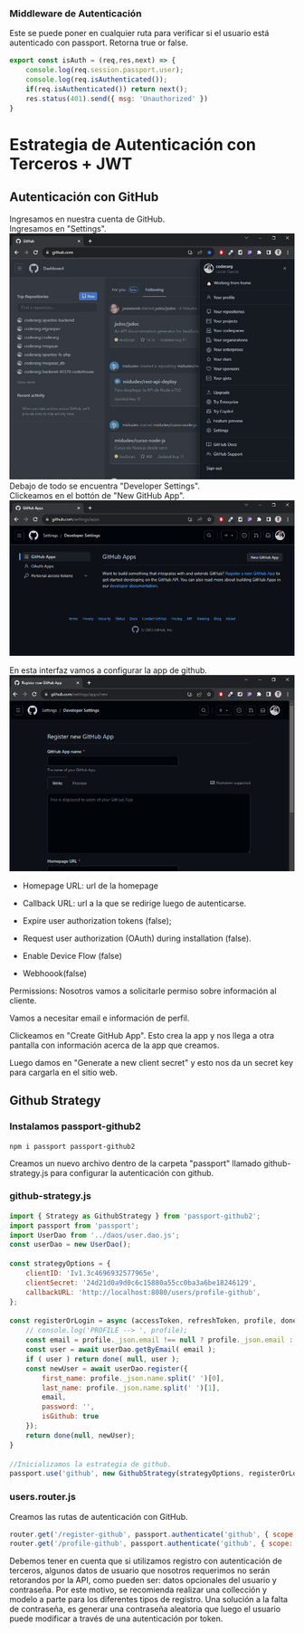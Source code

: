 ### Middleware de Autenticación
Este se puede poner en cualquier ruta para verificar si el usuario está autenticado con passport. Retorna true or false.

```javascript
export const isAuth = (req,res,next) => {
    console.log(req.session.passport.user);
    console.log(req.isAuthenticated());
    if(req.isAuthenticated()) return next();
    res.status(401).send({ msg: 'Unauthorized' })
}
```

# Estrategia de Autenticación con Terceros + JWT

## Autenticación con GitHub

Ingresamos en nuestra cuenta de GitHub.  
Ingresamos en "Settings".  
![Alt text](image.png)  
Debajo de todo se encuentra "Developer Settings".  
Clickeamos en el bottón de "New GitHub App".
![Alt text](image-1.png)  

En esta interfaz vamos a configurar la app de github.
![Alt text](image-2.png)  

- Homepage URL: url de la homepage
- Callback URL: url a la que se redirige luego de autenticarse.
- Expire user authorization tokens (false);
- Request user authorization (OAuth) during installation (false).
- Enable Device Flow (false)

- Webhoook(false)

Permissions:
Nosotros vamos a solicitarle permiso sobre información al cliente.

Vamos a necesitar email e información de perfil.


Clickeamos en "Create GitHub App". Esto crea la app y nos llega a otra pantalla con información acerca de la app que creamos.

Luego damos en "Generate a new client secret" y esto nos da un secret key para cargarla en el sitio web.

## Github Strategy

### Instalamos passport-github2

```shell
npm i passport passport-github2
```

Creamos un nuevo archivo dentro de la carpeta "passport" llamado github-strategy.js para configurar la autenticación con github.


### github-strategy.js

```javascript
import { Strategy as GithubStrategy } from 'passport-github2';
import passport from 'passport';
import UserDao from '../daos/user.dao.js';
const userDao = new UserDao();

const strategyOptions = {
    clientID: 'Iv1.3c4696932577965e',
    clientSecret: '24d21d0a9d0c6c15880a55cc0ba3a6be18246129',
    callbackURL: 'http://localhost:8080/users/profile-github',
};

const registerOrLogin = async (accessToken, refreshToken, profile, done) => {
    // console.log('PROFILE --> ', profile);
    const email = profile._json.email !== null ? profile._json.email : profile_json.blog;
    const user = await userDao.getByEmail( email );
    if ( user ) return done( null, user );
    const newUser = await userDao.register({
        first_name: profile._json.name.split(' ')[0],
        last_name: profile._json.name.split(' ')[1],
        email,
        password: '',
        isGithub: true
    });
    return done(null, newUser);
}

//Inicializamos la estrategia de github.
passport.use('github', new GithubStrategy(strategyOptions, registerOrLogin));
```

### users.router.js
Creamos las rutas de autenticación con GitHub.

```javascript
router.get('/register-github', passport.authenticate('github', { scope: ['user:email'] }));
router.get('/profile-github', passport.authenticate('github', { scope: ['user:email'] }), githubResponse);
```

Debemos tener en cuenta que si utilizamos registro con autenticación de terceros, algunos datos de usuario que nosotros requerimos no serán retorandos por la API, como pueden ser: datos opcionales del usuario y contraseña.
Por este motivo, se recomienda realizar una collección y modelo a parte para los diferentes tipos de registro.
Una solución a la falta de contraseña, es generar una contraseña aleatoria que luego el usuario puede modificar a través de una autenticación por token.



